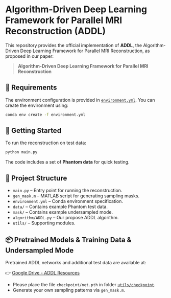 # Algorithm-Driven Deep Learning Framework for Parallel MRI Reconstruction (ADDL)

This repository provides the official implementation of **ADDL**, the Algorithm-Driven Deep Learning Framework for Parallel MRI Reconstruction, as proposed in our paper:

> **Algorithm-Driven Deep Learning Framework for Parallel MRI Reconstruction**

## 🔧 Requirements

The environment configuration is provided in [`environment.yml`](./environment.yml).
You can create the environment using:

```bash
conda env create -f environment.yml
```

## 🚀 Getting Started

To run the reconstruction on test data:

```bash
python main.py
```

The code includes a set of **Phantom data** for quick testing.

## 📁 Project Structure

* `main.py` – Entry point for running the reconstruction.
* `gen_mask.m` – MATLAB script for generating sampling masks.
* `environment.yml` – Conda environment specification.
* `data/` – Contains example Phantom test data.
* `mask/` – Contains example undersampled mode.
* `algorithm/ADDL.py` – Our propose ADDL algorithm.
* `utils/` – Supporting modules.

## 📦 Pretrained Models & Training Data & Undersampled Mode

Pretrained ADDL networks and additional test data are available at:

👉 [Google Drive - ADDL Resources](https://drive.google.com/drive/folders/1GkizZg6Qgszza4yq0NN3csjsCeYWi2Mb?usp=drive_link)

* Please place the file `checkpoint/net.pth` in folder [`utils/checkpoint`](./utils/checkpoint).
* Generate your own sampling patterns via `gen_mask.m`.
